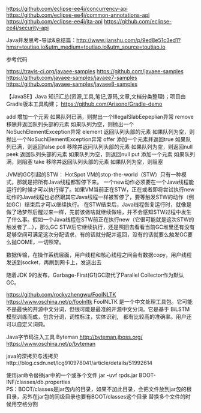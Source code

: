 https://github.com/eclipse-ee4j/concurrency-api
https://github.com/eclipse-ee4j/common-annotations-api
https://github.com/eclipse-ee4j/jta-api
https://github.com/eclipse-ee4j/security-api



Java并发思考-导读&总结篇：http://www.jianshu.com/p/9ed8e51c3ed1?hmsr=toutiao.io&utm_medium=toutiao.io&utm_source=toutiao.io



参考代码

https://travis-ci.org/javaee-samples
https://github.com/javaee-samples
https://github.com/javaee-samples/javaee7-samples
https://github.com/javaee-samples/javaee8-samples

【JavaSE】Java 知识汇总(资源,工具,笔记,源码,文章,文档分类整理)；项目由Gradle版本工具构建；
https://github.com/Arisono/Gradle-demo




add        增加一个元索                     如果队列已满，则抛出一个IIIegaISlabEepeplian异常
remove   移除并返回队列头部的元素    如果队列为空，则抛出一个NoSuchElementException异常
element  返回队列头部的元素             如果队列为空，则抛出一个NoSuchElementException异常
offer       添加一个元素并返回true       如果队列已满，则返回false
poll         移除并返问队列头部的元素    如果队列为空，则返回null
peek       返回队列头部的元素             如果队列为空，则返回null
put         添加一个元素                      如果队列满，则阻塞
take        移除并返回队列头部的元素     如果队列为空，则阻塞


JVM的GC引起的STW：
HotSpot VM的stop-the-world（STW）只有一种模式，那就是把所有Java线程都暂停下来。
一个new动作必须要在一个Java线程能运行的时候才可以执行得了。如果VM当前正在STW，正在或者即将尝试执行new动作的Java线程也必然跟其它Java线程一样被暂停了，要等触发STW的动作（例如GC）结束后才可以继续执行。
在STW结束后，Java线程恢复运行时，就像是做了场梦然后醒过来一样，先前该做啥就继续做啥，并不会感知STW过程中发生了什么事。假如一个Java线程在STW前正在执行new（它很可能就是这次STW的触发者了…），那么GC STW后它继续执行，还是照旧去看看当前GC堆里还有没有足够空间可满足这次分配请求，有的话就分配并返回，没有的话就要么触发GC要么抛OOME，一切照常。


数据传输，在操作系统层面，用户线程和核心线程之间会有数据copy，用户线程发送到socket，再刷到网卡上，发送出去



随着JDK 9的发布，Garbage-First(G1)GC取代了Parallel Collector作为默认GC。

https://github.com/rockyzhengwu/FoolNLTK
https://www.oschina.net/p/foolnltk
 FoolNLTK 是一个中文处理工具包。它可能不是最快的开源中文分词，但很可能是最准的开源中文分词。它是基于 BiLSTM 模型训练而成，包含分词，词性标注，实体识别,　都有比较高的准确率。用户还可以自定义词典。


Java字节码注入工具 Byteman
http://byteman.jboss.org/
https://www.oschina.net/p/byteman


java的深拷贝与浅拷贝http://blog.csdn.net/lcg910978041/article/details/51992614



使用jar命令替换jar中的一个或多个文件
jar -uvf rpds.jar BOOT-INF/classes/db.properties  
PS：BOOT/classes是jar包内的目录，如果不加此目录，会把文件放到jar包的根目录，另外在jar包的同级目录也要有BOOT/classes这个目录
替换多个文件的时候用空格分割




